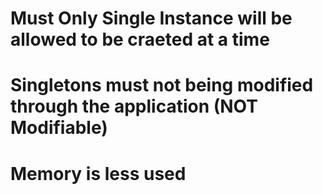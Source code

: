 # Must Only Single Instance will be allowed to be craeted at a time
# Singletons must not being modified through the application (NOT Modifiable)
# Memory is less used 